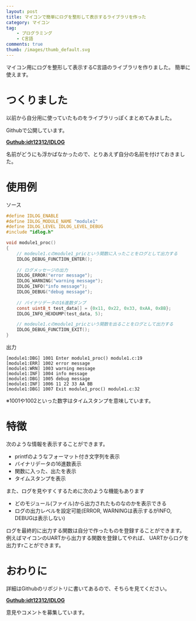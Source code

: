 ```yaml
---
layout: post
title: マイコンで簡単にログを整形して表示するライブラリを作った
category: マイコン
tag:
    - プログラミング
    - C言語
comments: true
thumb: /images/thumb_default.svg
---
```

マイコン用にログを整形して表示するC言語のライブラリを作りました。
簡単に使えます。

# つくりました
以前から自分用に使っていたものをライブラリっぽくまとめてみました。

Githubで公開しています。

[**Guthub:idt12312/IDLOG**](https://github.com/idt12312/IDLOG)

名前がどうにも浮かばなかったので、とりあえず自分の名前を付けておきました。


# 使用例

ソース

```c
#define IDLOG_ENABLE
#define IDLOG_MODULE_NAME "module1"
#define IDLOG_LEVEL IDLOG_LEVEL_DEBUG
#include "idlog.h"

void module1_proc()
{
    // modeule1.cのmodule1_pricという関数に入ったことをログとして出力する
    IDLOG_DEBUG_FUNCTION_ENTER();
    
    // ログメッセージの出力
    IDLOG_ERROR("error message");
    IDLOG_WARNING("warning message");
    IDLOG_INFO("info message");
    IDLOG_DEBUG("debug message");
    
    // バイナリデータの16進数ダンプ
    const uint8_t test_data[] = {0x11, 0x22, 0x33, 0xAA, 0xBB};
    IDLOG_INFO_HEXDUMP(test_data, 5);

    // modeule1.cのmodule1_pricという関数を出ることをログとして出力する
    IDLOG_DEBUG_FUNCTION_EXIT();
}
```

出力
```
[module1:DBG] 1001 Enter module1_proc() module1.c:19
[module1:ERR] 1002 error message
[module1:WRN] 1003 warning message
[module1:INF] 1004 info message
[module1:DBG] 1005 debug message
[module1:INF] 1006 11 22 33 AA BB
[module1:DBG] 1007 Exit module1_proc() module1.c:32
```

※1001や1002といった数字はタイムスタンプを意味しています。

# 特徴

次のような情報を表示することができます。

 * printfのようなフォーマット付き文字列を表示
 * バイナリデータの16進数表示
 * 関数に入った、出たを表示
 * タイムスタンプを表示

また、ログを見やすくするために次のような機能もあります

* どのモジュール(ファイル)から出力されたものなのかを表示できる
* ログの出力レベルを設定可能(ERROR, WARNINGは表示するがINFO, DEBUGは表示しない)

ログを最終的に出力する関数は自分で作ったものを登録することができます。
例えばマイコンのUARTから出力する関数を登録してやれば、
UARTからログを出力すrことができます。

# おわりに
詳細はGithubのリポジトリに書いてあるので、そちらを見てください。

[**Guthub:idt12312/IDLOG**](https://github.com/idt12312/IDLOG)

意見やコメントを募集しています。
